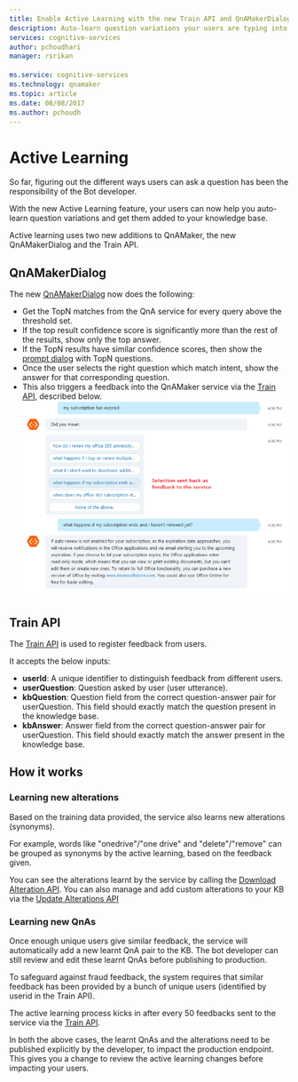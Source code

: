 ```yaml
---
title: Enable Active Learning with the new Train API and QnAMakerDialog | Microsoft Docs
description: Auto-learn question variations your users are typing into chat, and update your KB.
services: cognitive-services
author: pchoudhari
manager: rsrikan

ms.service: cognitive-services
ms.technology: qnamaker
ms.topic: article
ms.date: 08/08/2017
ms.author: pchoudh
---
```


# Active Learning #
So far, figuring out the different ways users can ask a question has been the responsibility of the Bot developer.

With the new Active Learning feature, your users can now help you auto-learn question variations and get them added to your knowledge base.

Active learning uses two new additions to QnAMaker, the new QnAMakerDialog and the Train API.

## QnAMakerDialog ##
The new [QnAMakerDialog](https://github.com/Microsoft/BotBuilder-CognitiveServices) now does the following:
* Get the TopN matches from the QnA service for every query above the threshold set.
* If the top result confidence score is significantly more than the rest of the results, show only the top answer.
* If the TopN results have similar confidence scores, then show the [prompt dialog](https://docs.microsoft.com/en-us/bot-framework/nodejs/bot-builder-nodejs-dialog-prompt) with TopN questions.
* Once the user selects the right question which match intent, show the answer for that corresponding question.
* This also triggers a feedback into the QnAMaker service via the  [Train API](https://westus.dev.cognitive.microsoft.com/docs/services/58994a073d9e04097c7ba6fe/operations/58edd31c3d9e041ffcef000f), described below.
![Active Learning Example](../Images/activeLearningExample.png)
## Train API ##
The [Train API](https://westus.dev.cognitive.microsoft.com/docs/services/58994a073d9e04097c7ba6fe/operations/58edd31c3d9e041ffcef000f) is used to register feedback from users.

It accepts the below inputs:
* **userId**:	A unique identifier to distinguish feedback from different users.
* **userQuestion**:	Question asked by user (user utterance).
* **kbQuestion**:	Question field from the correct question-answer pair for userQuestion. This field should exactly match the question present in the knowledge base.
* **kbAnswer**:	Answer field from the correct question-answer pair for userQuestion. This field should exactly match the answer present in the knowledge base.

## How it works ##
### Learning new alterations ###
Based on the training data provided, the service also learns new alterations (synonyms).

For example, words like "onedrive"/"one drive" and "delete"/"remove" can be grouped as synonyms by the active learning, based on the feedback given.

You can see the alterations learnt by the service by calling the [Download Alteration API](https://westus.dev.cognitive.microsoft.com/docs/services/58994a073d9e04097c7ba6fe/operations/597804332bcd591200beb3a1). You can also manage and add custom alterations to your KB via the [Update Alterations API](https://westus.dev.cognitive.microsoft.com/docs/services/58994a073d9e04097c7ba6fe/operations/597804082bcd591200beb3a0)

### Learning new QnAs ###
Once enough unique users give similar feedback, the service will automatically add a new learnt QnA pair to the KB. The bot developer can still review and edit these learnt QnAs before publishing to production.

To safeguard against fraud feedback, the system requires that similar feedback has been provided by a bunch of unique users (identified by userid in the Train API).

The active learning process kicks in after every 50 feedbacks sent to the service via the [Train API](https://westus.dev.cognitive.microsoft.com/docs/services/58994a073d9e04097c7ba6fe/operations/58edd31c3d9e041ffcef000f).

In both the above cases, the learnt QnAs and the alterations need to be published explicitly by the developer, to impact the production endpoint. This gives you a change to review the active learning changes before impacting your users.

